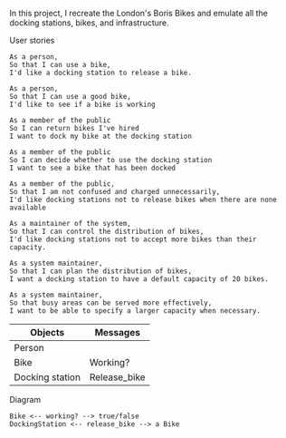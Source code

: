 In this project, I recreate the London's Boris Bikes and emulate all the docking stations, bikes, and infrastructure.

User stories 

```
As a person,
So that I can use a bike,
I'd like a docking station to release a bike.
```

```
As a person,
So that I can use a good bike,
I'd like to see if a bike is working
```

```
As a member of the public
So I can return bikes I've hired
I want to dock my bike at the docking station
```

```
As a member of the public
So I can decide whether to use the docking station
I want to see a bike that has been docked
```

```
As a member of the public,
So that I am not confused and charged unnecessarily,
I'd like docking stations not to release bikes when there are none available
```

```
As a maintainer of the system,
So that I can control the distribution of bikes,
I'd like docking stations not to accept more bikes than their capacity.
```

```
As a system maintainer,
So that I can plan the distribution of bikes,
I want a docking station to have a default capacity of 20 bikes.
```

```
As a system maintainer,
So that busy areas can be served more effectively,
I want to be able to specify a larger capacity when necessary.
```


|Objects 		   	  |       Messages     |
|----------------|--------------------|
|Person		        |		                  |
|Bike				        |     Working?       |
|Docking station	|   	Release_bike    |

Diagram 

```
Bike <-- working? --> true/false
DockingStation <-- release_bike --> a Bike
```
